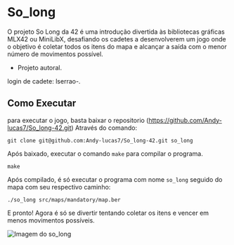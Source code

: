 # So_long
O projeto So Long da 42 é uma introdução divertida às bibliotecas gráficas MLX42 ou MiniLibX, desafiando os cadetes a desenvolverem um jogo onde o objetivo é coletar todos os itens do mapa e alcançar a saída com o menor número de movimentos possível.
- Projeto autoral.

login de cadete: lserrao-.

## Como Executar
para executar o jogo, basta baixar o repositorio (https://github.com/Andy-lucas7/So_long-42.git) Através do comando:
```shell
git clone git@github.com:Andy-lucas7/So_long-42.git so_long
```
Após baixado, executar o comando `make` para compilar o programa.
```shell
make
```
Após compilado, é só executar o programa com nome `so_long` seguido do mapa com seu respectivo caminho:
```shell
./so_long src/maps/mandatory/map.ber
```
E pronto! Agora é só se divertir tentando coletar os itens e vencer em menos movimentos possíveis.

![Imagem do so_long](https://i.postimg.cc/tJttKCYw/Captura-de-tela-de-2024-12-05-00-27-32.png)
